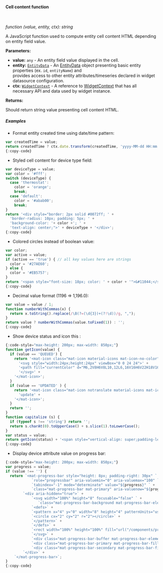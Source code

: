 #### Cell content function

<div class="divider"></div>
<br/>

*function (value, entity, ctx): string*

A JavaScript function used to compute entity cell content HTML depending on entity field value.

**Parameters:**

<ul>
  <li><b>value:</b> <code>any</code> - An entity field value displayed in the cell.
  </li>
  <li><b>entity:</b> <code><a href="https://github.com/thingsboard/thingsboard/blob/e264f7b8ddff05bda85c4833bf497f47f447496e/ui-ngx/src/app/modules/home/components/widget/lib/table-widget.models.ts#L61" target="_blank">EntityData</a></code> - An 
            <a href="https://github.com/thingsboard/thingsboard/blob/e264f7b8ddff05bda85c4833bf497f47f447496e/ui-ngx/src/app/modules/home/components/widget/lib/table-widget.models.ts#L61" target="_blank">EntityData</a> object
            presenting basic entity properties (ex. <code>id</code>, <code>entityName</code>) and <br> provides access to other entity attributes/timeseries declared in widget datasource configuration.
  </li>
  <li><b>ctx:</b> <code><a href="https://github.com/thingsboard/thingsboard/blob/5bb6403407aa4898084832d6698aa9ea6d484889/ui-ngx/src/app/modules/home/models/widget-component.models.ts#L107" target="_blank">WidgetContext</a></code> - A reference to <a href="https://github.com/thingsboard/thingsboard/blob/5bb6403407aa4898084832d6698aa9ea6d484889/ui-ngx/src/app/modules/home/models/widget-component.models.ts#L107" target="_blank">WidgetContext</a> that has all necessary API 
     and data used by widget instance.
  </li>
</ul>

**Returns:**

Should return string value presenting cell content HTML.

<div class="divider"></div>

##### Examples

* Format entity created time using date/time pattern:

```javascript
var createdTime = value;
return createdTime ? ctx.date.transform(createdTime, 'yyyy-MM-dd HH:mm:ss') : '';
{:copy-code}
```

* Styled cell content for device type field:

```javascript
var deviceType = value;
var color = '#fff';
switch (deviceType) {
  case 'thermostat':
    color = 'orange';
    break;
  case 'default':
    color = '#abab00';
    break;
}
return '<div style="border: 2px solid #0072ff; ' +
  'border-radius: 10px; padding: 5px; ' +
  'background-color: '+ color +'; ' +
  'text-align: center;">' + deviceType + '</div>';
{:copy-code}
```

* Colored circles instead of boolean value:

```javascript
var color;
var active = value;
if (active == 'true') { // all key values here are strings
  color = '#27AE60';
} else {
  color = '#EB5757';
}
return '<span style="font-size: 18px; color: ' + color + '">&#11044;</span>';
{:copy-code}
```

* Decimal value format (1196 => 1,196.0):

```javascript
var value = value / 1;
function numberWithCommas(x) {
  return x.toString().replace(/\B(?=(\d{3})+(?!\d))/g, ",");
}
return value ? numberWithCommas(value.toFixed(1)) : '';
{:copy-code}
```

* Show device status and icon this :

```javascript
{:code-style="max-height: 200px; max-width: 850px;"}
function getIcon(value) {
  if (value == 'QUEUED') {
    return '<mat-icon class="mat-icon material-icons mat-icon-no-color" data-mat-icon-type="font" style="color: #000;">' + 
      '<svg style="width:24px;height:24px" viewBox="0 0 24 24">' + 
      '<path fill="currentColor" d="M6,2V8H6V8L10,12L6,16V16H6V22H18V16H18V16L14,12L18,8V8H18V2H6M16,16.5V20H8V16.5L12,12.5L16,16.5M12,11.5L8,7.5V4H16V7.5L12,11.5Z" />' + 
      '</svg>' + 
    '</mat-icon>';
  }
  if (value == 'UPDATED' ) {
    return '<mat-icon class="mat-icon notranslate material-icons mat-icon-no-color" data-mat-icon-type="font" style="color: #000">' +
      'update' + 
    '</mat-icon>';
  }
  return '';
}
function capitalize (s) {
  if (typeof s !== 'string') return '';
  return s.charAt(0).toUpperCase() + s.slice(1).toLowerCase();
}
var status = value;
return getIcon(status) + '<span style="vertical-align: super;padding-left: 8px;">' + capitalize(status) + '</span>';
{:copy-code}
```

* Display device attribute value on progress bar:

```javascript
{:code-style="max-height: 200px; max-width: 850px;"}
var progress = value;
if (value !== '') {
  return `<mat-progress-bar style="height: 8px; padding-right: 30px" ` + 
            `role="progressbar" aria-valuemin="0" aria-valuemax="100" ` + 
            `tabindex="-1" mode="determinate" value="${progress}" ` + 
            `class="mat-progress-bar mat-primary" aria-valuenow="${progress}">` + 
        `<div aria-hidden="true">` + 
            `<svg width="100%" height="8" focusable="false" ` + 
               `class="mat-progress-bar-background mat-progress-bar-element">` +
            `<defs>` + 
            `<pattern x="4" y="0" width="8" height="4" patternUnits="userSpaceOnUse" id="mat-progress-bar-0">` + 
            `<circle cx="2" cy="2" r="2"></circle>` + 
            `</pattern>` + 
            `</defs>` + 
            `<rect width="100%" height="100%" fill="url("/components/progress-bar/overview#mat-progress-bar-0")"></rect>` + 
            `</svg>` + 
            `<div class="mat-progress-bar-buffer mat-progress-bar-element"></div>` + 
            `<div class="mat-progress-bar-primary mat-progress-bar-fill mat-progress-bar-element" style="transform: scale3d(${progress / 100}, 1, 1);"></div>` + 
            `<div class="mat-progress-bar-secondary mat-progress-bar-fill mat-progress-bar-element"></div>` + 
        `</div>` + 
    `</mat-progress-bar>`;
}
{:copy-code}
```

<br>
<br>
